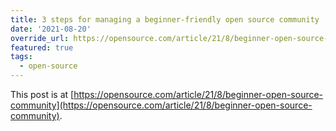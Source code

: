 ```yaml
---
title: 3 steps for managing a beginner-friendly open source community
date: '2021-08-20'
override_url: https://opensource.com/article/21/8/beginner-open-source-community
featured: true
tags:
  - open-source
---
```


This post is at [https://opensource.com/article/21/8/beginner-open-source-community](https://opensource.com/article/21/8/beginner-open-source-community).
